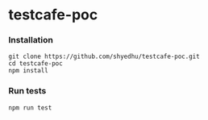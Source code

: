 # testcafe-poc

### Installation

```
git clone https://github.com/shyedhu/testcafe-poc.git
cd testcafe-poc
npm install
```

### Run tests

```
npm run test
```
